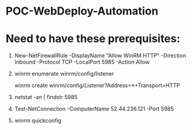 # POC-WebDeploy-Automation
# Need to have these prerequisites: 
1) New-NetFirewallRule -DisplayName "Allow WinRM HTTP" -Direction Inbound -Protocol TCP -LocalPort 5985 -Action Allow
2) winrm enumerate winrm/config/listener

   winrm create winrm/config/Listener?Address=*+Transport=HTTP

3) netstat -an | findstr 5985
4) Test-NetConnection -ComputerName 52.44.236.121 -Port 5985

5) winrm quickconfig



